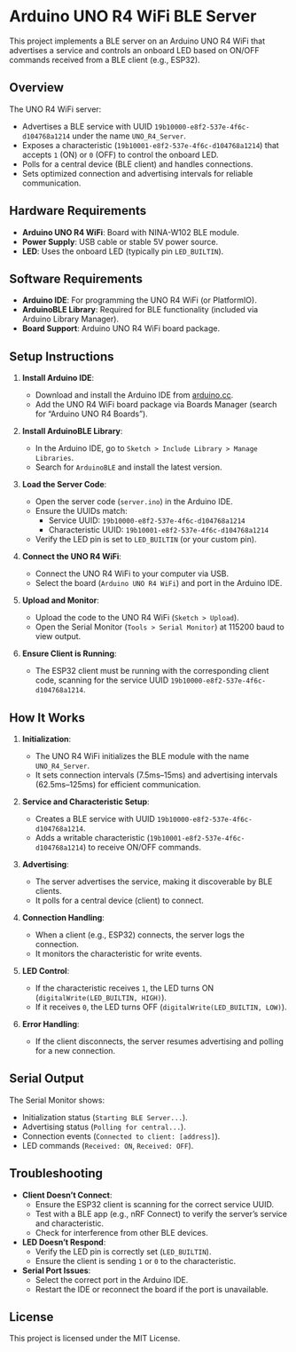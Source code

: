 # Arduino UNO R4 WiFi BLE Server

This project implements a BLE server on an Arduino UNO R4 WiFi that advertises a service and controls an onboard LED based on ON/OFF commands received from a BLE client (e.g., ESP32).

## Overview

The UNO R4 WiFi server:
- Advertises a BLE service with UUID `19b10000-e8f2-537e-4f6c-d104768a1214` under the name `UNO_R4_Server`.
- Exposes a characteristic (`19b10001-e8f2-537e-4f6c-d104768a1214`) that accepts `1` (ON) or `0` (OFF) to control the onboard LED.
- Polls for a central device (BLE client) and handles connections.
- Sets optimized connection and advertising intervals for reliable communication.

## Hardware Requirements

- **Arduino UNO R4 WiFi**: Board with NINA-W102 BLE module.
- **Power Supply**: USB cable or stable 5V power source.
- **LED**: Uses the onboard LED (typically pin `LED_BUILTIN`).

## Software Requirements

- **Arduino IDE**: For programming the UNO R4 WiFi (or PlatformIO).
- **ArduinoBLE Library**: Required for BLE functionality (included via Arduino Library Manager).
- **Board Support**: Arduino UNO R4 WiFi board package.

## Setup Instructions

1. **Install Arduino IDE**:
   - Download and install the Arduino IDE from [arduino.cc](https://www.arduino.cc/en/software).
   - Add the UNO R4 WiFi board package via Boards Manager (search for “Arduino UNO R4 Boards”).

2. **Install ArduinoBLE Library**:
   - In the Arduino IDE, go to `Sketch > Include Library > Manage Libraries`.
   - Search for `ArduinoBLE` and install the latest version.

3. **Load the Server Code**:
   - Open the server code (`server.ino`) in the Arduino IDE.
   - Ensure the UUIDs match:
     - Service UUID: `19b10000-e8f2-537e-4f6c-d104768a1214`
     - Characteristic UUID: `19b10001-e8f2-537e-4f6c-d104768a1214`
   - Verify the LED pin is set to `LED_BUILTIN` (or your custom pin).

4. **Connect the UNO R4 WiFi**:
   - Connect the UNO R4 WiFi to your computer via USB.
   - Select the board (`Arduino UNO R4 WiFi`) and port in the Arduino IDE.

5. **Upload and Monitor**:
   - Upload the code to the UNO R4 WiFi (`Sketch > Upload`).
   - Open the Serial Monitor (`Tools > Serial Monitor`) at 115200 baud to view output.

6. **Ensure Client is Running**:
   - The ESP32 client must be running with the corresponding client code, scanning for the service UUID `19b10000-e8f2-537e-4f6c-d104768a1214`.

## How It Works

1. **Initialization**:
   - The UNO R4 WiFi initializes the BLE module with the name `UNO_R4_Server`.
   - It sets connection intervals (7.5ms–15ms) and advertising intervals (62.5ms–125ms) for efficient communication.

2. **Service and Characteristic Setup**:
   - Creates a BLE service with UUID `19b10000-e8f2-537e-4f6c-d104768a1214`.
   - Adds a writable characteristic (`19b10001-e8f2-537e-4f6c-d104768a1214`) to receive ON/OFF commands.

3. **Advertising**:
   - The server advertises the service, making it discoverable by BLE clients.
   - It polls for a central device (client) to connect.

4. **Connection Handling**:
   - When a client (e.g., ESP32) connects, the server logs the connection.
   - It monitors the characteristic for write events.

5. **LED Control**:
   - If the characteristic receives `1`, the LED turns ON (`digitalWrite(LED_BUILTIN, HIGH)`).
   - If it receives `0`, the LED turns OFF (`digitalWrite(LED_BUILTIN, LOW)`).

6. **Error Handling**:
   - If the client disconnects, the server resumes advertising and polling for a new connection.

## Serial Output

The Serial Monitor shows:
- Initialization status (`Starting BLE Server...`).
- Advertising status (`Polling for central...`).
- Connection events (`Connected to client: [address]`).
- LED commands (`Received: ON`, `Received: OFF`).

## Troubleshooting

- **Client Doesn’t Connect**:
  - Ensure the ESP32 client is scanning for the correct service UUID.
  - Test with a BLE app (e.g., nRF Connect) to verify the server’s service and characteristic.
  - Check for interference from other BLE devices.
- **LED Doesn’t Respond**:
  - Verify the LED pin is correctly set (`LED_BUILTIN`).
  - Ensure the client is sending `1` or `0` to the characteristic.
- **Serial Port Issues**:
  - Select the correct port in the Arduino IDE.
  - Restart the IDE or reconnect the board if the port is unavailable.

## License

This project is licensed under the MIT License.